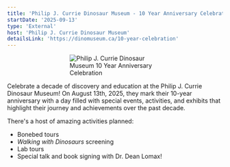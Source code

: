 ```yaml
---
title: 'Philip J. Currie Dinosaur Museum - 10 Year Anniversary Celebration!'
startDate: '2025-09-13'
type: 'External'
host: 'Philip J. Currie Dinosaur Museum'
detailsLink: 'https://dinomuseum.ca/10-year-celebration'
---
```


<figure style="display:flex; align-items: center; justify-content: center; flex-direction: column;">
    <img src="/events/2025/external/PJCDM2.png" alt="Philip J. Currie Dinosaur Museum 10 Year Anniversary Celebration" style="max-width: 50%;">
</figure>

Celebrate a decade of discovery and education at the Philip J. Currie Dinosaur Museum! On August 13th, 2025, they mark their 10-year anniversary with a day filled with special events, activities, and exhibits that highlight their journey and achievements over the past decade.

There's a host of amazing activities planned:

-   Bonebed tours
-   _Walking with Dinosaurs_ screening
-   Lab tours
-   Special talk and book signing with Dr. Dean Lomax!
